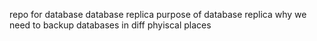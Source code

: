 repo for database
database replica
purpose of database replica
why we need to backup databases in diff phyiscal places

